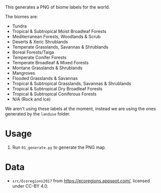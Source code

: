 This generates a PNG of biome labels for the world.

The biomes are:

- Tundra
- Tropical & Subtropical Moist Broadleaf Forests
- Mediterranean Forests, Woodlands & Scrub
- Deserts & Xeric Shrublands
- Temperate Grasslands, Savannas & Shrublands
- Boreal Forests/Taiga
- Temperate Conifer Forests
- Temperate Broadleaf & Mixed Forests
- Montane Grasslands & Shrublands
- Mangroves
- Flooded Grasslands & Savannas
- Tropical & Subtropical Grasslands, Savannas & Shrublands
- Tropical & Subtropical Dry Broadleaf Forests
- Tropical & Subtropical Coniferous Forests
- N/A (Rock and Ice)

We aren't using these labels at the moment, instead we are using the ones generated by the `landuse` folder.

# Usage

1. Run `01_generate.py` to generate the PNG map.

# Data

- `src/Ecoregions2017` from <https://ecoregions.appspot.com/>, licensed under CC-BY 4.0.
